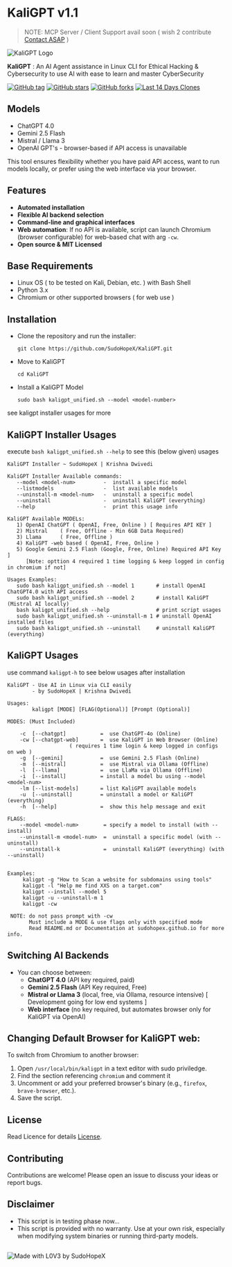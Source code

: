 # KaliGPT v1.1
> NOTE: MCP Server / Client Support avail soon ( wish 2 contribute [Contact ASAP](https://sudohopex.github.io/message-popup.html) )

![KaliGPT Logo](https://sudohopex.github.io/pages/project-docs/asset/KaliGPT-logo-transparent.png)

**KaliGPT** : An AI Agent assistance in Linux CLI for Ethical Hacking & Cybersecurity to use AI with ease to learn and master CyberSecurity

[![GitHub tag](https://img.shields.io/github/v/tag/SudoHopeX/KaliGPT?label=Latest%20Version&color=informational&logo=github)](https://github.com/SudoHopeX/KaliGPT/tags)
[![GitHub stars](https://img.shields.io/github/stars/SudoHopeX/KaliGPT?style=social)](https://github.com/SudoHopeX/KaliGPT/stargazers)
[![GitHub forks](https://img.shields.io/github/forks/SudoHopeX/KaliGPT?style=social)](https://github.com/SudoHopeX/KaliGPT/network/members)
[![Last 14 Days Clones](https://img.shields.io/endpoint?url=https://raw.githubusercontent.com/SudoHopeX/KaliGPT/main/clones_count.json&label=Last%2014%20Days%20Clones&color=2ea44f&logo=git&style=flat)](https://github.com/SudoHopeX/KaliGPT/pulse)

## Models

- ChatGPT 4.0
- Gemini 2.5 Flash
- Mistral / Llama 3
- OpenAI GPT's - browser-based if API access is unavailable

This tool ensures flexibility whether you have paid API access, want to run models locally, or prefer using the web interface via your browser.

## Features

- **Automated installation** 
- **Flexible AI backend selection**
- **Command-line and graphical interfaces**
- **Web automation**: If no API is available, script can launch Chromium (browser configurable) for web-based chat with arg `-cw`.
- **Open source & MIT Licensed**

## Base Requirements

- Linux OS ( to be tested on Kali, Debian, etc. ) with Bash Shell
- Python 3.x 
- Chromium or other supported browsers ( for web use )

## Installation

- Clone the repository and run the installer:
  ```
  git clone https://github.com/SudoHopeX/KaliGPT.git
  ```

- Move to KaliGPT
  ```
  cd KaliGPT
  ```

- Install a KaliGPT Model
  ```
  sudo bash kaligpt_unified.sh --model <model-number>
  ```
see kaligpt installer usages for more

## KaliGPT Installer Usages
execute ` bash kaligpt_unified.sh --help ` to see this (below given) usages

```
KaliGPT Installer ~ SudoHopeX | Krishna Dwivedi

KaliGPT Installer Available commands:
   --model <model-num>         -  install a specific model
   --listmodels                -  list available models
   --uninstall-m <model-num>   -  uninstall a specific model
   --uninstall                 -  uninstall KaliGPT (everything)
   --help                      -  print this usage info

KaliGPT Available MODELs:
   1) OpenAI ChatGPT ( OpenAI, Free, Online ) [ Requires API KEY ]
   2) Mistral    ( Free, Offline - Min 6GB Data Required)
   3) Llama      ( Free, Offline )
   4) KaliGPT -web based ( OpenAI, Free, Online )
   5) Google Gemini 2.5 Flash (Google, Free, Online) Required API Key ]
      [Note: opttion 4 required 1 time logging & keep logged in config in chromium if not]

Usages Examples:
   sudo bash kaligpt_unified.sh --model 1       # install OpenAI ChatGPT4.0 with API access
   sudo bash kaligpt_unified.sh --model 2       # install KaliGPT (Mistral AI locally)
   bash kaligpt_unified.sh --help               # print script usages
   sudo bash kaligpt_unified.sh --uninstall-m 1 # uninstall OpenAI installed files
   sudo bash kaligpt_unified.sh --uninstall     # uninstall KaliGPT (everything)

```

## KaliGPT Usages
use command `kaligpt-h` to see below usages after installation

```
KaliGPT - Use AI in Linux via CLI easily
        - by SudoHopeX | Krishna Dwivedi

Usages:
        kaligpt [MODE] [FLAG(Optional)] [Prompt (Optional)]

MODES: (Must Included)

    -c  [--chatgpt]           =  use ChatGPT-4o (Online)
    -cw [--chatgpt-web]       =  use KaliGPT in Web Browser (Online)
                    ( requires 1 time login & keep logged in configs on web )
    -g  [--gemini]            =  use Gemini 2.5 Flash (Online)
    -m  [--mistral]           =  use Mistral via Ollama (Offline)
    -l  [--llama]             =  use LlaMa via Ollama (Offline)
    -i  [--install]           = install a model bu using --model <model-num>
    -lm [--list-models]       = list KaliGPT available models
    -u  [--uninstall]         = uninstall a model or KaliGPT (everything)
    -h  [--help]              =  show this help message and exit

FLAGS:
    --model <model-num>        = specify a model to install (with --install)
    --uninstall-m <model-num>  =  uninstall a specific model (with --uninstall)
    --uninstall-k              =  uninstall KaliGPT (everything) (with --uninstall)


Examples:
     kaligpt -g "How to Scan a website for subdomains using tools"
     kaligpt -l "Help me find XXS on a target.com"
     kaligpt --install --model 5
     kaligpt -u --uninstall-m 1
     kaligpt -cw

 NOTE: do not pass prompt with -cw
       Must include a MODE & use flags only with specified mode
       Read README.md or Documentation at sudohopex.github.io for more info. 
```

## Switching AI Backends
- You can choose between:
  - **ChatGPT 4.0** (API key required, paid)
  - **Gemini 2.5 Flash** (API Key required, Free)
  - **Mistral or Llama 3** (local, free, via Ollama, resource intensive) [ Development going for low end systems ]
  - **Web interface** (no key required, but automates browser only for KaliGPT via OpenAI)

## Changing Default Browser for KaliGPT web:
To switch from Chromium to another browser:
1. Open `/usr/local/bin/kaligpt` in a text editor with sudo priviledge.
2. Find the section referencing `chromium` and comment it
3. Uncomment or add your preferred browser's binary (e.g., `firefox`, `brave-browser`, etc.). 
4. Save the script.

## License

Read Licence for details [License](LICENSE).

## Contributing
Contributions are welcome! Please open an issue to discuss your ideas or report bugs.


## Disclaimer
- This script is in testing phase now...
- This script is provided with no warranty. Use at your own risk, especially when modifying system binaries or running third-party models.


##   
![Made with L0V3 by SudoHopeX](https://sudohopex.github.io/img/made-with-love-by-sudohopex.png)
